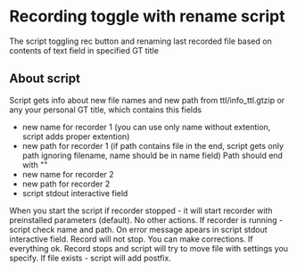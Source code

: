 # Recording toggle with rename script

The script toggling rec button and renaming last recorded file based on contents of text field in specified GT title

## About script

Script gets info about new file names and new path from ttl/info_ttl.gtzip or any your personal GT title, which contains this fields

- new name for recorder 1 (you can use only name without extention, script adds proper extention)
- new path for recorder 1 (if path contains file in the end, script gets only path ignoring filename, name should be in name field) Path should end with "\"
- new name for recorder 2
- new path for recorder 2
- script stdout interactive field

When you start the script if recorder stopped - it will start recorder with preinstalled parameters (default). No other actions.
If recorder is running - script check name and path. On error message apears in script stdout interactive field. Record will not stop. You can make corrections. If everything ok. Record stops and script will try to move file with settings you specify. If file exists - script will add postfix.
